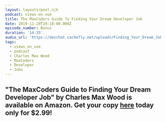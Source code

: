 ```yaml
---
layout: layouts/post.njk
podcast: views-on-vue
title: The MaxCoders Guide To Finding Your Dream Developer Job
date: 2019-11-20T19:18:00.000Z
episode_number: Bonus
duration: '14:35'
audio_url: 'https://devchat.cachefly.net/uploads/Finding_Your_Dream_Job.mp3'
tags:
  - views_on_vue
  - podcast
  - Charles Max Wood
  - MaxCoders
  - Developer
  - Jobs
---
```

## "**The MaxCoders Guide to Finding Your Dream Developer Job" by Charles Max Wood is available on Amazon. Get your copy** [**here**](https://www.amazon.com/MaxCoders-Guide-Finding-Dream-Developer-ebook/dp/B081MBL5C9/ref=sr_1_2?keywords=charles+max+wood&qid=1574160229&sr=8-2) **today only for $2.99!**
